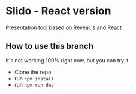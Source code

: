 # Slido - React version
Presentation tool based on Reveal.js and React 

## How to use this branch
It's not working 100% right now, but you can try it.
- Clone the repo
- run `npm install`
- run `npm run dev`
